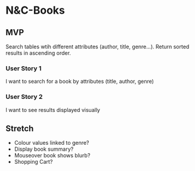 # N&C-Books

## MVP
Search tables wtih different attributes (author, title, genre...). Return sorted results in ascending order.

### User Story 1
I want to search for a book by attributes (title, author, genre)

### User Story 2
I want to see results displayed visually


## Stretch
* Colour values linked to genre?
* Display book summary?
* Mouseover book shows blurb?
* Shopping Cart?



